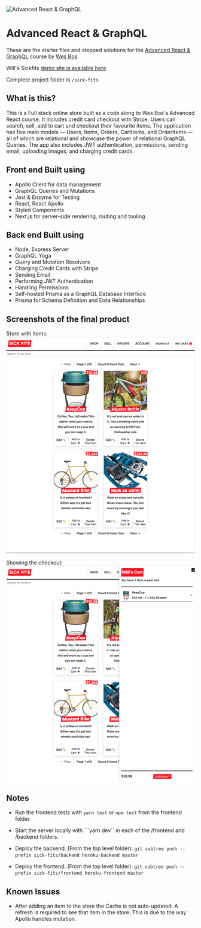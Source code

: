 ![Advanced React & GraphQL](https://advancedreact.com/images/ARG/arg-facebook-share.png)

# Advanced React & GraphQL

These are the starter files and stepped solutions for the [Advanced React & GraphQL](https://AdvancedReact.com) course by [Wes Bos](https://WesBos.com/).

Will's Sickfits [demo site is available here]('https://sickfits-reactprod.herokuapp.com')

Complete project folder is ```/sick-fits```

## What is this?

This is a Full stack online store built as a code along to Wes Bos's Advanced React course.
It includes credit card checkout with Stripe. Users can search, sell, add to cart and checkout their favourite items. The application has five main models — Users, Items, Orders, CartItems, and OrderItems — all of which are relational and showcase the power of relational GraphQL Queries.
The app also includes JWT authentication, permissions, sending email, uploading images, and charging credit cards.

## Front end Built using

- Apollo Client for data management
- GraphQL Queries and Mutations
- Jest & Enzyme for Testing
- React, React Apollo
- Styled Components
- Next.js for server-side rendering, routing and tooling

## Back end Built using

- Node, Express Server 
- GraphQL Yoga
- Query and Mutation Resolvers
- Charging Credit Cards with Stripe
- Sending Email
- Performing JWT Authentication
- Handling Permissions
- Self-hosted Prisma as a GraphQL Database Interface
- Prisma for Schema Definition and Data Relationships

## Screenshots of the final product

Store with items:
!['Store with items'](./screenshot-02.png)

Showing the checkout:
!['Showing the checkout'](./screenshot-01.png)

## Notes

- Run the frontend tests with ```yarn test``` or ```npm test``` from the frontend folder.
- Start the server locally with ```yarn dev`` in each of the /frontend and /backend folders.
- Deploy the backend. (From the top level folder):
  ```git subtree push --prefix sick-fits/backend heroku-backend master```

- Deploy the frontend. (From the top level folder):
  ```git subtree push --prefix sick-fits/frontend heroku-frontend master```
  
## Known Issues
- After adding an item to the store the Cache is not auto-updated. A refresh is required to see that item in the store. This is due to the way Apollo handles mutation.

